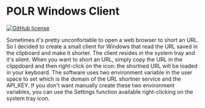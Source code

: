 # POLR Windows Client
[![GitHub license](https://img.shields.io/badge/license-GPLv2%2B-blue.svg)]()

Sometimes it's pretty unconfortable to open a web browser to short an URL. So I decided to create a small client for Windows that read the URL saved in the clipboard and make it shorter. 
The client resides in the system tray and it's silent. When you want to short an URL, simply copy the URL in the clippdoard and then right-click on the icon: the shortned URL will be loaded in your keyboard.
The software uses two environment variable in the user space to set which is the domain of the URL shortner service and the API_KEY.
If you don't want manually create these two environment variables, you can use the Settings function available right-clicking on the system tray icon.
